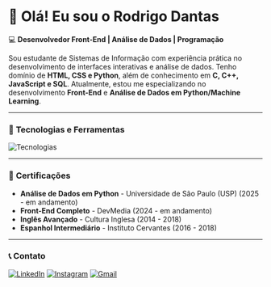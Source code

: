 # 👋 Olá! Eu sou o **Rodrigo Dantas**

💻 **Desenvolvedor Front-End | Análise de Dados | Programação**

Sou estudante de Sistemas de Informação com experiência prática no desenvolvimento de interfaces interativas e análise de dados. Tenho domínio de **HTML, CSS e Python**, além de conhecimento em **C, C++, JavaScript e SQL**. Atualmente, estou me especializando no desenvolvimento **Front-End** e **Análise de Dados em Python/Machine Learning**.

---

### 🚀 **Tecnologias e Ferramentas**

![Tecnologias](https://skillicons.dev/icons?i=js,html,css,c,cpp,mysql,python,vscode)

---

### 📜 **Certificações**

- **Análise de Dados em Python** - Universidade de São Paulo (USP) (2025 - em andamento)
- **Front-End Completo** - DevMedia (2024 - em andamento)
- **Inglês Avançado** - Cultura Inglesa (2014 - 2018)
- **Espanhol Intermediário** - Instituto Cervantes (2016 - 2018)

---

### 📞 **Contato**

[![LinkedIn](https://img.shields.io/badge/-LinkedIn-%230077B5?style=for-the-badge&logo=linkedin&logoColor=white)](https://www.linkedin.com/in/rodrigodantas1/)
[![Instagram](https://img.shields.io/badge/-Instagram-%23E4405F?style=for-the-badge&logo=instagram&logoColor=white)](https://www.instagram.com/oirod)
[![Gmail](https://img.shields.io/badge/-Gmail-%23333?style=for-the-badge&logo=gmail&logoColor=white)](mailto:rodrigocontatodantas@gmail.com)
